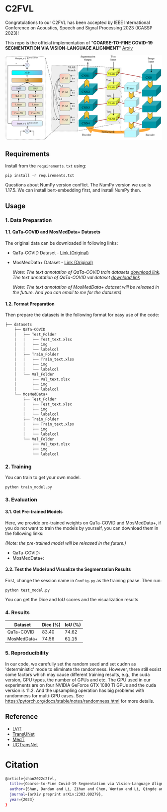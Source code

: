 # C2FVL

Congratulations to our C2FVL has been accepted by IEEE International Conference on Acoustics, Speech and Signal Processing 2023 (ICASSP 2023)!

This repo is the official implementation of "**COARSE-TO-FINE COVID-19 SEGMENTATION VIA VISION-LANGUAGE ALIGNMENT**" [Arxiv](https://arxiv.org/abs/2303.00279)


![image](https://github.com/HUANGLIZI/C2FVL/blob/main/IMG/C2FVL.png)

## Requirements

Install from the ```requirements.txt``` using:
```angular2html
pip install -r requirements.txt
```
Questions about NumPy version conflict. The NumPy version we use is 1.17.5. We can install bert-embedding first, and install NumPy then.

## Usage

### 1. Data Preparation
#### 1.1. QaTa-COVID and MosMedData+ Datasets
The original data can be downloaded in following links:
* QaTa-COVID Dataset - [Link (Original)](https://www.kaggle.com/datasets/aysendegerli/qatacov19-dataset)

* MosMedData+ Dataset - [Link (Original)](https://www.kaggle.com/datasets/maedemaftouni/covid19-ct-scan-lesion-segmentation-dataset)

  *(Note: The text annotation of QaTa-COVID train datasets [download link](https://uillinoisedu-my.sharepoint.com/:x:/g/personal/zl111_illinois_edu/EabJGhBy-m1Oi-27rM2UU8QBKmClek-ygChtn-wWQfSgEA?e=0X6VWh).
  The text annotation of QaTa-COVID val dataset [download link](https://uillinoisedu-my.sharepoint.com/:x:/g/personal/zl111_illinois_edu/EXN4n1B_rQRDjjF0_ElXMAQBkOF-EhnFO48Fqb6tkEH_Sg?e=E9yota)*
  
  *(Note: The text annotation of MosMedData+ dataset will be released in the future. And you can email to me for the datasets)*

#### 1.2. Format Preparation

Then prepare the datasets in the following format for easy use of the code:

```angular2html
├── datasets
    ├── QaTa-COVID
    │   ├── Test_Folder
    |   |   ├── Test_text.xlsx
    │   │   ├── img
    │   │   └── labelcol
    │   ├── Train_Folder
    |   |   ├── Train_text.xlsx
    │   │   ├── img
    │   │   └── labelcol
    │   └── Val_Folder
    |	    ├── Val_text.xlsx
    │       ├── img
    │       └── labelcol
    └── MosMedData+
        ├── Test_Folder
        |   ├── Test_text.xlsx
        │   ├── img
        │   └── labelcol
        ├── Train_Folder
        |   ├── Train_text.xlsx
        │   ├── img
        │   └── labelcol
        └── Val_Folder
            ├── Val_text.xlsx
            ├── img
            └── labelcol
```



### 2. Training


You can train to get your own model.

```angular2html
python train_model.py
```



### 3. Evaluation
#### 3.1. Get Pre-trained Models
Here, we provide pre-trained weights on QaTa-COVID and MosMedData+, if you do not want to train the models by yourself, you can download them in the following links:

*(Note: the pre-trained model will be released in the future.)*

* QaTa-COVID: 
* MosMedData+: 
#### 3.2. Test the Model and Visualize the Segmentation Results
First, change the session name in ```Config.py``` as the training phase. Then run:
```angular2html
python test_model.py
```
You can get the Dice and IoU scores and the visualization results. 



### 4. Results

| Dataset    | 	  Dice (%) | IoU (%) |
| ---------- | ------------------- | -------- |
| QaTa-COVID | 83.40    | 74.62   |
| MosMedData+    | 74.56      | 61.15  |



### 5. Reproducibility

In our code, we carefully set the random seed and set cudnn as 'deterministic' mode to eliminate the randomness. However, there still exsist some factors which may cause different training results, e.g., the cuda version, GPU types, the number of GPUs and etc. The GPU used in our experiments are on four NVIDIA GeForce GTX 1080 Ti GPUs and the cuda version is 11.2. And the upsampling operation has big problems with randomness for multi-GPU cases.
See https://pytorch.org/docs/stable/notes/randomness.html for more details.



## Reference

* [LViT](https://github.com/HUANGLIZI/LViT) 
* [TransUNet](https://github.com/Beckschen/TransUNet) 
* [MedT](https://github.com/jeya-maria-jose/Medical-Transformer)
* [UCTransNet](https://github.com/McGregorWwww/UCTransNet)


# Citation

```bash
@article{shan2022c2fvl,
  title={Coarse-to-Fine Covid-19 Segmentation via Vision-Language Alignment},
  author={Shan, Dandan and Li, Zihan and Chen, Wentao and Li, Qingde and Tian, Jie and Hong, Qingqi},
  journal={arXiv preprint arXiv:2303.00279},
  year={2023}
}
```
